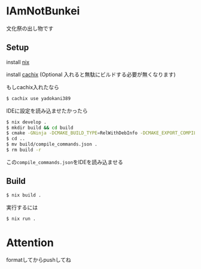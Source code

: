 # IAmNotBunkei

文化祭の出し物です
## Setup
install [nix](https://nixos.org/)

install [cachix](https://nixos.org/) (Optional 入れると無駄にビルドする必要が無くなります)

もしcachix入れたなら
```sh
$ cachix use yadokani389
```
IDEに設定を読み込ませたかったら
```sh
$ nix develop .
$ mkdir build && cd build
$ cmake -GNinja -DCMAKE_BUILD_TYPE=RelWithDebInfo -DCMAKE_EXPORT_COMPILE_COMMANDS=ON ..
$ cd ..
$ mv build/compile_commands.json .
$ rm build -r
```
この``compile_commands.json``をIDEを読み込ませる

## Build
```sh
$ nix build .
```
実行するには
```sh
$ nix run .
```

# Attention
formatしてからpushしてね
